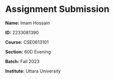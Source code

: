 # Assignment Submission

**Name:** Imam Hossain

**ID:** 2233081390

**Course:** CSE0613101

**Section:** 60D Evening

**Batch:** Fall 2023

**Institute:** Uttara University

